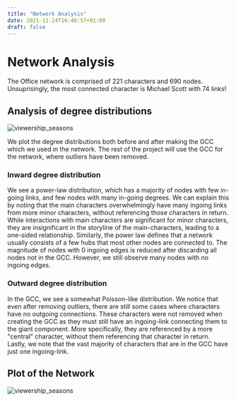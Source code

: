 ```yaml
---
title: "Network Analysis"
date: 2021-11-24T16:46:57+01:00
draft: false
---
```


# Network Analysis

The Office network is comprised of 221 characters and 690 nodes. Unsuprisingly, the most connected character is Michael Scott with 74 links!

## Analysis of degree distributions

![viewership_seasons]({{<baseurl>}}/images/NetworkAnalysis.png)

We plot the degree distributions both before and after making the GCC which we used in the network. The rest of the project will use the GCC for the network, where outliers have been removed.

### Inward degree distribution

We see a power-law distribution, which has a majority of nodes with few in-going links, and few nodes with many in-going degrees. We can explain this by noting that the main characters overwhelmingly have many ingoing links from more minor characters, without referencing those characters in return. While interactions with main characters are significant for minor characters, they are insignificant in the storyline of the main-characters, leading to a one-sided relationship. Similarly, the power law defines that a network usually consists of a few hubs that most other nodes are connected to. The magnitude of nodes with 0 ingoing edges is reduced after discarding all nodes not in the GCC. However, we still observe many nodes with no ingoing edges.

### Outward degree distribution

In the GCC, we see a somewhat Poisson-like distribution. We notice that even after removing outliers, there are still some cases where characters have no outgoing connections. These characters were not removed when creating the GCC as they must still have an ingoing-link connecting them to the giant component. More specifically, they are referenced by a more "central" character, without them referencing that character in return. Lastly, we note that the vast majority of characters that are in the GCC have just one ingoing-link.

## Plot of the Network
![viewership_seasons]({{<baseurl>}}/images/network.png)